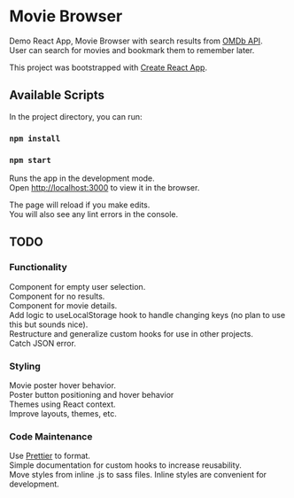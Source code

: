 # Movie Browser

Demo React App, Movie Browser with search results from [OMDb API](http://www.omdbapi.com/).<br />
User can search for movies and bookmark them to remember later.


This project was bootstrapped with [Create React App](https://github.com/facebook/create-react-app).

## Available Scripts

In the project directory, you can run:

### `npm install`
### `npm start`

Runs the app in the development mode.<br />
Open [http://localhost:3000](http://localhost:3000) to view it in the browser.<br />

The page will reload if you make edits.<br />
You will also see any lint errors in the console.

## TODO

### Functionality
Component for empty user selection.</br>
Component for no results.</br>
Component for movie details.</br>
Add logic to useLocalStorage hook to handle changing keys (no plan to use this but sounds nice).<br />
Restructure and generalize custom hooks for use in other projects.<br />
Catch JSON error.


### Styling
Movie poster hover behavior.<br />
Poster button positioning and hover behavior<br />
Themes using React context.<br />
Improve layouts, themes, etc.

### Code Maintenance
Use [Prettier](https://prettier.io/) to format.<br />
Simple documentation for custom hooks to increase reusability.<br />
Move styles from inline .js to sass files. Inline styles are convenient for development.